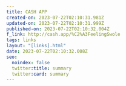 ```yaml
---
title: CASH APP
created-on: 2023-07-22T02:10:31.981Z
updated-on: 2023-07-22T02:10:31.999Z
published-on: 2023-07-22T02:10:32.004Z
f_link: http://cash.app/%C2%A3FeelingSwole
tags: links
layout: "[links].html"
date: 2023-07-22T02:10:32.008Z
seo:
  noindex: false
  twitter:title: summary
  twitter:card: summary
---
```

